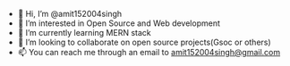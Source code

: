 - 👋 Hi, I’m @amit152004singh
- 👀 I’m interested in Open Source and Web development
- 🌱 I’m currently learning MERN stack
- 💞️ I’m looking to collaborate on open source projects(Gsoc or others)
- 📫 You can reach me through an email to amit152004singh@gmail.com

<!---
amit152004singh/amit152004singh is a ✨ special ✨ repository because its `README.md` (this file) appears on your GitHub profile.
You can click the Preview link to take a look at your changes.
--->
